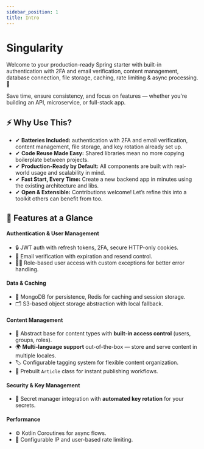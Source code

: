 ```yaml
---
sidebar_position: 1
title: Intro
---
```


# Singularity

Welcome to your production-ready Spring starter with built-in authentication with 2FA and email verification, content management,
database connection, file storage, caching, rate limiting & async processing.
🚀

Save time, ensure consistency, and focus on features — whether you're building an API, microservice, or full-stack app.


## ⚡ Why Use This?

- ✔ **Batteries Included:** authentication with 2FA and email verification, content management, file storage, and key rotation already set up.
- ✔ **Code Reuse Made Easy:** Shared libraries mean no more copying boilerplate between projects.
- ✔ **Production-Ready by Default:** All components are built with real-world usage and scalability in mind.
- ✔ **Fast Start, Every Time:** Create a new backend app in minutes using the existing architecture and libs.
- ✔ **Open & Extensible:** Contributions welcome! Let’s refine this into a toolkit others can benefit from too.

## 🔐 Features at a Glance

#### **Authentication & User Management**
- 🔒 JWT auth with refresh tokens, 2FA, secure HTTP-only cookies.
- 📧 Email verification with expiration and resend control.
- 🧑‍💻 Role-based user access with custom exceptions for better error handling.

#### **Data & Caching**
- 💾 MongoDB for persistence, Redis for caching and session storage.
- 🗂️ S3-based object storage abstraction with local fallback.

#### **Content Management**
- 🧩 Abstract base for content types with **built-in access control** (users, groups, roles).
- 🌍 **Multi-language support** out-of-the-box — store and serve content in multiple locales.
- 🏷️ Configurable tagging system for flexible content organization.
- 📝 Prebuilt `Article` class for instant publishing workflows.

#### **Security & Key Management**
- 🔑 Secret manager integration with **automated key rotation** for your secrets.

#### **Performance**
- ⚙️ Kotlin Coroutines for async flows.
- 🚦 Configurable IP and user-based rate limiting.
